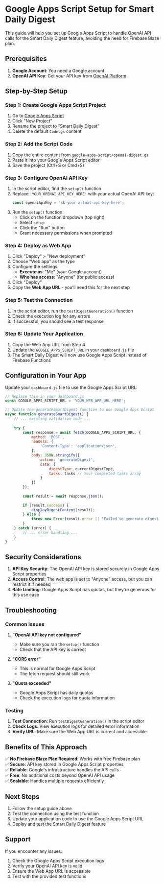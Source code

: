 # Google Apps Script Setup for Smart Daily Digest

This guide will help you set up Google Apps Script to handle OpenAI API calls for the Smart Daily Digest feature, avoiding the need for Firebase Blaze plan.

## Prerequisites

1. **Google Account**: You need a Google account
2. **OpenAI API Key**: Get your API key from [OpenAI Platform](https://platform.openai.com/api-keys)

## Step-by-Step Setup

### Step 1: Create Google Apps Script Project

1. Go to [Google Apps Script](https://script.google.com/)
2. Click "New Project"
3. Rename the project to "Smart Daily Digest"
4. Delete the default `Code.gs` content

### Step 2: Add the Script Code

1. Copy the entire content from `google-apps-script/openai-digest.gs`
2. Paste it into your Google Apps Script editor
3. Save the project (Ctrl+S or Cmd+S)

### Step 3: Configure OpenAI API Key

1. In the script editor, find the `setup()` function
2. Replace `'YOUR_OPENAI_API_KEY_HERE'` with your actual OpenAI API key:
   ```javascript
   const openaiApiKey = 'sk-your-actual-api-key-here';
   ```
3. Run the `setup()` function:
   - Click on the function dropdown (top right)
   - Select `setup`
   - Click the "Run" button
   - Grant necessary permissions when prompted

### Step 4: Deploy as Web App

1. Click "Deploy" > "New deployment"
2. Choose "Web app" as the type
3. Configure the settings:
   - **Execute as**: "Me" (your Google account)
   - **Who has access**: "Anyone" (for public access)
4. Click "Deploy"
5. Copy the **Web App URL** - you'll need this for the next step

### Step 5: Test the Connection

1. In the script editor, run the `testDigestGeneration()` function
2. Check the execution log for any errors
3. If successful, you should see a test response

### Step 6: Update Your Application

1. Copy the Web App URL from Step 4
2. Update the `GOOGLE_APPS_SCRIPT_URL` in your `dashboard.js` file
3. The Smart Daily Digest will now use Google Apps Script instead of Firebase Functions

## Configuration in Your App

Update your `dashboard.js` file to use the Google Apps Script URL:

```javascript
// Replace this in your dashboard.js
const GOOGLE_APPS_SCRIPT_URL = 'YOUR_WEB_APP_URL_HERE';

// Update the generateSmartDigest function to use Google Apps Script
async function generateSmartDigest() {
    // ... existing validation code ...
    
    try {
        const response = await fetch(GOOGLE_APPS_SCRIPT_URL, {
            method: 'POST',
            headers: {
                'Content-Type': 'application/json',
            },
            body: JSON.stringify({
                action: 'generateDigest',
                data: {
                    digestType: currentDigestType,
                    tasks: tasks // Your completed tasks array
                }
            })
        });
        
        const result = await response.json();
        
        if (result.success) {
            displayDigestContent(result);
        } else {
            throw new Error(result.error || 'Failed to generate digest');
        }
    } catch (error) {
        // ... error handling ...
    }
}
```

## Security Considerations

1. **API Key Security**: The OpenAI API key is stored securely in Google Apps Script properties
2. **Access Control**: The web app is set to "Anyone" access, but you can restrict it if needed
3. **Rate Limiting**: Google Apps Script has quotas, but they're generous for this use case

## Troubleshooting

### Common Issues

1. **"OpenAI API key not configured"**
   - Make sure you ran the `setup()` function
   - Check that the API key is correct

2. **"CORS error"**
   - This is normal for Google Apps Script
   - The fetch request should still work

3. **"Quota exceeded"**
   - Google Apps Script has daily quotas
   - Check the execution logs for quota information

### Testing

1. **Test Connection**: Run `testDigestGeneration()` in the script editor
2. **Check Logs**: View execution logs for detailed error information
3. **Verify URL**: Make sure the Web App URL is correct and accessible

## Benefits of This Approach

✅ **No Firebase Blaze Plan Required**: Works with free Firebase plan  
✅ **Secure**: API key stored in Google Apps Script properties  
✅ **Reliable**: Google's infrastructure handles the API calls  
✅ **Free**: No additional costs beyond OpenAI API usage  
✅ **Scalable**: Handles multiple requests efficiently  

## Next Steps

1. Follow the setup guide above
2. Test the connection using the test function
3. Update your application code to use the Google Apps Script URL
4. Deploy and test the Smart Daily Digest feature

## Support

If you encounter any issues:
1. Check the Google Apps Script execution logs
2. Verify your OpenAI API key is valid
3. Ensure the Web App URL is accessible
4. Test with the provided test functions 